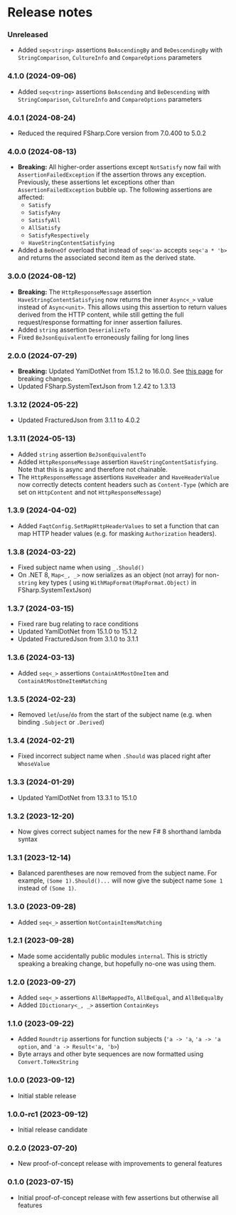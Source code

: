 Release notes
==============

### Unreleased

* Added `seq<string>` assertions `BeAscendingBy` and `BeDescendingBy` with `StringComparison`, `CultureInfo` and
  `CompareOptions` parameters

### 4.1.0 (2024-09-06)

* Added `seq<string>` assertions `BeAscending` and `BeDescending` with `StringComparison`, `CultureInfo` and
  `CompareOptions` parameters

### 4.0.1 (2024-08-24)

* Reduced the required FSharp.Core version from 7.0.400 to 5.0.2

### 4.0.0 (2024-08-13)

* **Breaking:** All higher-order assertions except `NotSatisfy` now fail with `AssertionFailedException` if the
  assertion throws any exception. Previously, these assertions let exceptions other than `AssertionFailedException`
  bubble up. The following assertions are affected:
  * `Satisfy`
  * `SatisfyAny`
  * `SatisfyAll`
  * `AllSatisfy`
  * `SatisfyRespectively`
  * `HaveStringContentSatisfying`
* Added a `BeOneOf` overload that instead of `seq<'a>` accepts `seq<'a * 'b>` and returns the associated second item as
  the derived state.

### 3.0.0 (2024-08-12)

* **Breaking:** The `HttpResponseMessage` assertion `HaveStringContentSatisfying` now returns the inner `Async<_>` value
  instead of `Async<unit>`. This allows using this assertion to return values derived from the HTTP content, while still
  getting the full request/response formatting for inner assertion failures.
* Added `string` assertion `DeserializeTo`
* Fixed `BeJsonEquivalentTo` erroneously failing for long lines

### 2.0.0 (2024-07-29)

* **Breaking:** Updated YamlDotNet from 15.1.2 to 16.0.0.
  See [this page](https://github.com/aaubry/YamlDotNet/releases/tag/v16.0.0) for breaking changes.
* Updated FSharp.SystemTextJson from 1.2.42 to 1.3.13

### 1.3.12 (2024-05-22)

* Updated FracturedJson from 3.1.1 to 4.0.2

### 1.3.11 (2024-05-13)

* Added `string` assertion `BeJsonEquivalentTo`
* Added `HttpResponseMessage` assertion `HaveStringContentSatisfying`. Note that this is async and therefore not
  chainable.
* The `HttpResponseMessage` assertions `HaveHeader` and `HaveHeaderValue` now correctly detects content headers such as
  `Content-Type` (which are set on `HttpContent` and not `HttpResponseMessage`)

### 1.3.9 (2024-04-02)

* Added `FaqtConfig.SetMapHttpHeaderValues` to set a function that can map HTTP header values (e.g. for masking
  `Authorization` headers).

### 1.3.8 (2024-03-22)

* Fixed subject name when using `_.Should()`
* On .NET 8, `Map<_, _>` now serializes as an object (not array) for non-`string` key types (
  using `WithMapFormat(MapFormat.Object)` in FSharp.SystemTextJson)

### 1.3.7 (2024-03-15)

* Fixed rare bug relating to race conditions
* Updated YamlDotNet from 15.1.0 to 15.1.2
* Updated FracturedJson from 3.1.0 to 3.1.1

### 1.3.6 (2024-03-13)

* Added `seq<_>` assertions `ContainAtMostOneItem` and `ContainAtMostOneItemMatching`

### 1.3.5 (2024-02-23)

* Removed `let`/`use`/`do` from the start of the subject name (e.g. when binding `.Subject` or `.Derived`)

### 1.3.4 (2024-02-21)

* Fixed incorrect subject name when `.Should` was placed right after `WhoseValue`

### 1.3.3 (2024-01-29)

* Updated YamlDotNet from 13.3.1 to 15.1.0

### 1.3.2 (2023-12-20)

* Now gives correct subject names for the new F# 8 shorthand lambda syntax

### 1.3.1 (2023-12-14)

* Balanced parentheses are now removed from the subject name. For example, `(Some 1).Should()...` will now give the
  subject name `Some 1` instead of `(Some 1)`.

### 1.3.0 (2023-09-28)

* Added `seq<_>` assertion `NotContainItemsMatching`

### 1.2.1 (2023-09-28)

* Made some accidentally public modules `internal`. This is strictly speaking a breaking change, but hopefully no-one
  was using them.

### 1.2.0 (2023-09-27)

* Added `seq<_>` assertions `AllBeMappedTo`, `AllBeEqual`, and `AllBeEqualBy`
* Added `IDictionary<_, _>` assertion `ContainKeys`

### 1.1.0 (2023-09-22)

* Added `Roundtrip` assertions for function subjects (`'a -> 'a`, `'a -> 'a option`, and `'a -> Result<'a, 'b>`)
* Byte arrays and other byte sequences are now formatted using `Convert.ToHexString`

### 1.0.0 (2023-09-12)

* Initial stable release

### 1.0.0-rc1 (2023-09-12)

* Initial release candidate

### 0.2.0 (2023-07-20)

* New proof-of-concept release with improvements to general features

### 0.1.0 (2023-07-15)

* Initial proof-of-concept release with few assertions but otherwise all features
